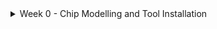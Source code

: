 <details>
  <summary>Week 0 - Chip Modelling and Tool Installation</summary>
<br>

  <details>
    <summary>Task 1: Chip Modelling</summary>
 <br>
    
<p align="center">
  <img width="1906" height="1072" alt="image" src="https://github.com/user-attachments/assets/25776a4a-b95c-4fbe-a7a4-322a1f8b11bf" />
</p>

## Chip Modelling and Compiler Flow
Applications are typically written in **C** and compiled using tools like `gcc`.  
The compilation generates an **object file**, which represents the executable form of the application.  

> At this stage, a **C/C++ model specification** is also produced, serving as a high-level reference for later hardware design and verification steps.  


## RTL Architecture and Specification Representation
In this phase, the design is converted into a **soft copy of the hardware** using RTL (Register Transfer Level) languages such as **Verilog**.  
The specifications are translated into RTL, which describes the hardware logic and forms the foundation for digital circuit implementation.  

### RTL Verification
Before moving forward, the RTL is verified using **simulation and testbenches** to ensure it behaves according to the design specification.  
This step helps catch functional bugs early in the design cycle.  

## SoC Design and Processor/Peripheral Block Creation
The design is divided into **major functional blocks**:  
- **Processor core(s)**  
- **Peripherals / IPs**  

From here:  
- The **processor core** is implemented as a **synthesizable RTL**, which is converted into a **gate-level netlist** through synthesis.  
- **Macro blocks** are also written as **synthesizable RTLs**, typically representing reusable digital components.  
- **Analog IPs** are provided as **functional RTLs**, which model behavior for simulation but are not synthesizable.  


## SoC Integration and GPIOs
All blocks are brought together through **SoC integration**, combining the **processor core(s)**, **peripherals/IPs**, and other functional blocks into a unified design.  
This stage ensures proper communication between components using system buses and interconnects.  

- **GPIOs (General Purpose Input/Output)** act as essential interfaces, enabling the chip to interact with external devices.  
- The integration process validates that all blocks work correctly together at the system level, preparing the design for the physical implementation flow.  


### Difference Between Microprocessor and Microcontroller

| Feature              | Microprocessor                                                                 | Microcontroller                                                      |
|----------------------|---------------------------------------------------------------------------------|----------------------------------------------------------------------|
| **Definition**       | CPU on a single chip, requires external memory and peripherals to work.         | CPU, memory, and peripherals integrated into one single chip.        |
| **Main Focus**       | Processing and computation.                                                     | Control of embedded applications/devices.                           |
| **Memory**           | External RAM, ROM, and storage needed.                                          | On-chip RAM, ROM/Flash memory included.                             |
| **Peripherals**      | External (timers, I/O ports, ADC, etc.).                                        | Built-in peripherals (I/O ports, timers, ADC, UART, etc.).          |
| **System Cost**      | Higher (needs multiple chips for a complete system).                           | Lower (single-chip solution).                                       |
| **Power Consumption**| Higher (not optimized for low power).                                           | Lower (optimized for embedded/portable devices).                    |
| **Speed**            | Higher clock speeds, suitable for heavy computations and multitasking.          | Moderate speed, optimized for control-oriented tasks.                |
| **Applications**     | Computers, laptops, servers, high-performance systems.                         | Embedded systems like washing machines, Arduino, smartwatches, TVs. |
| **Examples**         | Intel 8085, Intel 8086, Intel Pentium, ARM Cortex-A.                            | Intel 8051, PIC, ARM Cortex-M, Atmega328 (Arduino).                 |


## Floorplanning and Block Design
This stage covers the steps in **physical design**:

1. **Floorplanning** – Define the layout of major blocks, allocate chip area, and plan power distribution (power planning).  
2. **Placement** – Position standard cells and macros within the defined floorplan.  
3. **CTS (Clock Tree Synthesis)** – Distribute the clock signal evenly across the chip to reduce skew.  
4. **Routing** – Connect placed components with metal interconnects for signal and power delivery.  

> During this phase, IPs and macro blocks are integrated into the chip layout.


## GDSII, DRC/LVS, and Tape-out
After physical design, the chip undergoes:

- **DRC (Design Rule Check)** – Verifies that the layout obeys all manufacturing design rules.  
- **LVS (Layout Versus Schematic)** – Ensures the layout matches the original circuit schematic.  
- **GDSII Generation** – Converts the verified layout into GDSII format, the standard file for fabrication.  
- **Tape-out** – Final step of sending the GDSII data to the semiconductor foundry for manufacturing.  

> When the design passes these checks, it is converted to **GDSII format** and prepared for **tape-out** (sending the design to the foundry for fabrication).
</br>

<p align="center">
  <img width="926" height="994" alt="image" src="https://github.com/user-attachments/assets/2cdb1aaf-c1ce-401c-a3b9-a98edc091229" />
</p>

## Tape-in, Applications, and Use Cases
Once the chip is fabricated, it undergoes **packaging** and **post-silicon testing** to ensure functionality and reliability.  
This stage, known as **tape-in**, marks the point where the chip is ready to be integrated into real-world products.  

### Example Applications
- **Arduino boards** – used in prototyping and educational projects  
- **TV panels** – for display drivers and image processing control  
- **Wearables** (e.g., smartwatches) – compact, low-power SoCs for portable devices  
- **Consumer electronics** (e.g., AC systems) – embedded controllers for automation and control  

  </details>

<details>
  <summary>Task 2: Tool Installation</summary>
  
# Task 2 – Tool Installation  

Setup guide for the **VSD RISC-V Tapeout Program**. Follow the steps below to prepare your environment.  


## Required Downloads  

-  Download and install **Oracle VirtualBox**:  
  > [VirtualBox Downloads](https://www.virtualbox.org/wiki/Downloads)  

-  Download **Ubuntu Desktop (20.04 or later, 64-bit)**:  
  > [Ubuntu Desktop Downloads](https://ubuntu.com/download/desktop)  


## Installation Walkthrough  

- Watch this step-by-step video for **VirtualBox + Ubuntu installation**:
  
 > [VirtualBox & Ubuntu Setup (YouTube)](https://www.youtube.com/watch?v=hYaCCpvjsEY)  

## System Requirements  

Ensure your host system meets these requirements:  

| Resource  | Minimum Requirement      |
|-----------|--------------------------|
|  RAM      | 6 GB                    |
|  Disk     | 50 GB free space        |
|  OS       | Ubuntu 20.04+ (64-bit)  |
|  CPU      | 4 vCPUs                 |


## Update Ubuntu  

Once Ubuntu is installed, update and clean the system by running:  

```bash
sudo apt update
sudo apt upgrade
sudo apt autoclean
sudo apt autoremove
sudo apt install adms autoconf libtool automake libxaw7-dev libreadline-dev flex bison libxpm-dev gperf gcc g++ make dkms gcc
```
### 1. Yosys

```bash
sudo apt−get install build−essential clang bison flex libreadline−dev gawk tc−dev libffi−dev git graphviz xdot pkg−config python3 libboost−system−dev 
libboost−python−dev libboost−filesystem−dev zlib1g−dev

git clone https://github.com/YosysHQ/yosys.git
cd yosys
make 
sudo make install
yosys
```
<img width="1853" height="394" alt="image" src="https://github.com/user-attachments/assets/8920718a-0944-4155-aa76-ae861786e03f" />

### 2. Icarus Verilog

```bash
git clone https://github.com/steveicarus/iverilog.git
cd iverilog
sh autoconf.sh
./configure
make
sudo make install
```
<img width="1863" height="350" alt="image" src="https://github.com/user-attachments/assets/ebf16fa1-990d-44fb-a39b-3b6bf5d406e8" />

### 3. Gtkwave
```bash
cd
sudo apt install gtkwave
gtkwave
```
<img width="1855" height="832" alt="image" src="https://github.com/user-attachments/assets/bbe6b7f1-08b6-4503-a086-dadc1bb5a421" />


### 4. Magic
```bash
sudo apt-get install m4 tcsh csh libx11-dev tcl-dev tk-dev libcairo2-dev mesa-common-dev libglu1-mesa-dev libncurses-dev
git clone https://github.com/RTimothyEdwards/magic
cd magic
./configure
make
sudo make install
magic
```
<img width="1854" height="827" alt="image" src="https://github.com/user-attachments/assets/8f5e8715-f095-4830-9a97-18ede3e6bfa9" />

### 5. OpenLane

##### Step 1 - Install Docker

```bash
# Remove legacy installations (optional)
sudo apt-get remove docker docker-engine docker.io containerd runc

# Install dependencies
sudo apt-get update
sudo apt-get install \
  ca-certificates \
  curl \
  gnupg \
  lsb-release

# Add Docker’s GPG key and repository
sudo mkdir -p /etc/apt/keyrings
curl -fsSL https://download.docker.com/linux/ubuntu/gpg | \
  sudo gpg --dearmor -o /etc/apt/keyrings/docker.gpg

echo \
  "deb [arch=$(dpkg --print-architecture) signed-by=/etc/apt/keyrings/docker.gpg] \
   https://download.docker.com/linux/ubuntu $(lsb_release -cs) stable" | \
  sudo tee /etc/apt/sources.list.d/docker.list > /dev/null

# Install Docker Engine
sudo apt-get update
sudo apt-get install docker-ce docker-ce-cli containerd.io docker-compose-plugin

# Confirm installation
sudo docker run hello-world
```
<img width="1857" height="580" alt="image" src="https://github.com/user-attachments/assets/d9a551e7-b9be-4388-a839-48df393fa8a1" />

#### Step 2 - Make Docker Available Without Root

```bash
sudo groupadd docker
sudo usermod -aG docker $USER
sudo reboot # REBOOT!
```
#### Step 3 - Install OpenLane
##### Required Packages

Before installing OpenLane, make sure you have the following packages installed:

- Docker **19.03.12+**
- Git **2.35+**
- Python **3.6+**
- GNU Make

You can check if these dependencies are installed and their versions by running:

```bash
git --version
docker --version
python3 --version
python3 -m pip --version
make --version
python3 -m venv -h
```
<img width="1852" height="843" alt="image" src="https://github.com/user-attachments/assets/b55daf41-d4d4-4c44-9eff-0446ee286bf2" />

```bash
cd $HOME
git clone https://github.com/The-OpenROAD-Project/OpenLane
cd OpenLane
make
make test

# To enter the Dockerized OpenLane environment
make mount
```
<img width="1857" height="287" alt="image" src="https://github.com/user-attachments/assets/fc7310f6-450d-47a1-a9ac-7cfdaa105967" />

## References
- https://github.com/YosysHQ/yosys.git
- https://github.com/steveicarus/iverilog.git
- https://github.com/RTimothyEdwards/magic
- https://github.com/The-OpenROAD-Project/OpenLane
  
</details>

</details>
